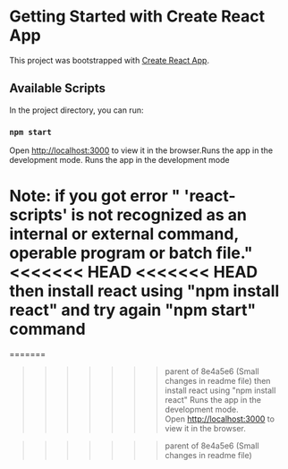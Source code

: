 # Getting Started with Create React App

This project was bootstrapped with [Create React App](https://github.com/facebook/create-react-app).

## Available Scripts

In the project directory, you can run:

### `npm start`
Open [http://localhost:3000](http://localhost:3000) to view it in the browser.Runs the app in the development mode.
Runs the app in the development mode

Note: if you got error " 'react-scripts' is not recognized as an internal or external command, operable program or batch file."
<<<<<<< HEAD
<<<<<<< HEAD
      then install react using "npm install react" and try again "npm start" command
=======
=======
>>>>>>> parent of 8e4a5e6 (Small changes in readme file)
      then install react using "npm install react"
Runs the app in the development mode.\
Open [http://localhost:3000](http://localhost:3000) to view it in the browser.

>>>>>>> parent of 8e4a5e6 (Small changes in readme file)
